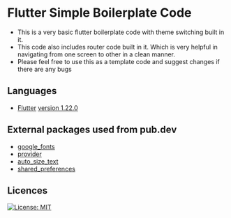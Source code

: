# Flutter Simple Boilerplate Code
* This is a very basic flutter boilerplate code with theme switching built in it. 
* This code also includes router code built in it. Which is very helpful in navigating from one screen to other in a clean manner.
* Please feel free to use this as a template code and suggest changes if there are any bugs

## Languages
* [Flutter](https://flutter.dev/) [version 1.22.0](https://storage.googleapis.com/flutter_infra/releases/stable/windows/flutter_windows_1.22.0-stable.zip) 
## External packages used from pub.dev
* [google_fonts](https://pub.dev/packages/google_fonts)
* [provider](https://pub.dev/packages/provider)
* [auto_size_text](https://pub.dev/packages/auto_size_text)
* [shared_preferences](https://pub.dev/packages/shared_preferences)


## Licences
[![License: MIT](https://img.shields.io/badge/License-MIT-yellow.svg)](https://opensource.org/licenses/MIT)
